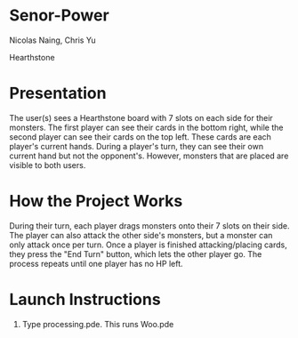 # Senor-Power

Nicolas Naing, Chris Yu

Hearthstone

# Presentation
The user(s) sees a Hearthstone board with 7 slots on each side for their monsters. The first player can see their cards in the bottom right, while the second player can see their cards on the top left. These cards are each player's current hands. During a player's turn, they can see their own current hand but not the opponent's. However, monsters that are placed are visible to both users.

# How the Project Works
During their turn, each player drags monsters onto their 7 slots on their side. The player can also attack the other side's monsters, but a monster can only attack once per turn. Once a player is finished attacking/placing cards, they press the "End Turn" button, which lets the other player go. The process repeats until one player has no HP left.

# Launch Instructions

1. Type processing.pde. This runs Woo.pde
